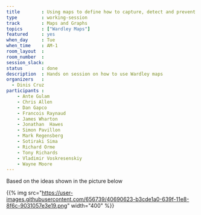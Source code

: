 ```yaml
---
title        : Using maps to define how to capture, detect and prevent 6 real-world security incidents
type         : working-session
track        : Maps and Graphs
topics       : ["Wardley Maps"]
featured     : yes
when_day     : Tue
when_time    : AM-1
room_layout  :
room_number  :
session_slack:
status       : done
description  : Hands on session on how to use Wardley maps
organizers   :
  - Dinis Cruz
participants :
    - Ante Gulam
    - Chris Allen
    - Dan Gapco
    - Francois Raynaud
    - James Wharton
    - Jonathan	Hawes
    - Simon Pavillon
    - Mark Regensberg
    - Sotiraki Sima
    - Richard Orme
    - Tony Richards
    - Vladimir Voskresenskiy
    - Wayne Moore
---
```


Based on the ideas shown in the picture below

{{% img src="https://user-images.githubusercontent.com/656739/40690623-b3cde1a0-639f-11e8-8f6c-9031057e3e19.png"
        width="400" %}}

